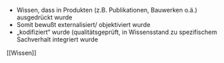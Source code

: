 - Wissen, dass in Produkten (z.B. Publikationen, Bauwerken o.ä.) ausgedrückt wurde
- Somit bewußt externalisiert/ objektiviert wurde
- „kodifiziert“ wurde (qualitätsgeprüft, in Wissensstand zu spezifischem Sachverhalt integriert wurde

[[Wissen]]